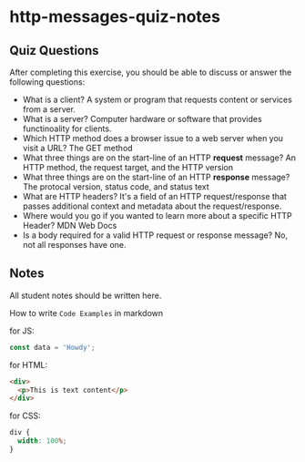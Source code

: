 # http-messages-quiz-notes

## Quiz Questions

After completing this exercise, you should be able to discuss or answer the following questions:

- What is a client?
  A system or program that requests content or services from a server.
- What is a server?
  Computer hardware or software that provides functinoality for clients.
- Which HTTP method does a browser issue to a web server when you visit a URL?
  The GET method
- What three things are on the start-line of an HTTP **request** message?
  An HTTP method, the request target, and the HTTP version
- What three things are on the start-line of an HTTP **response** message?
  The protocal version, status code, and status text
- What are HTTP headers?
  It's a field of an HTTP request/response that passes additional context and metadata about the request/response.
- Where would you go if you wanted to learn more about a specific HTTP Header?
  MDN Web Docs
- Is a body required for a valid HTTP request or response message?
  No, not all responses have one.

## Notes

All student notes should be written here.

How to write `Code Examples` in markdown

for JS:

```javascript
const data = 'Howdy';
```

for HTML:

```html
<div>
  <p>This is text content</p>
</div>
```

for CSS:

```css
div {
  width: 100%;
}
```
